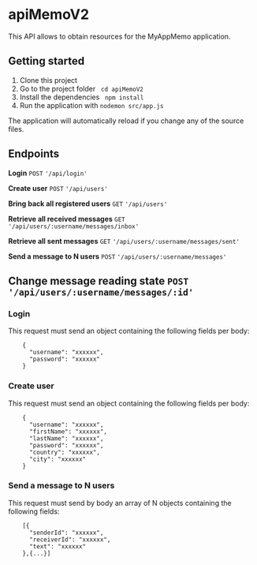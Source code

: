 # apiMemoV2

This API allows to obtain resources for the MyAppMemo application.

## Getting started

1. Clone this project
2. Go to the project folder ` cd apiMemoV2`
3. Install the dependencies ` npm install`
4. Run the application with `nodemon src/app.js`

The application will automatically reload if you change any of the source files.

## Endpoints

__Login__
`POST` `'/api/login'`

__Create user__
`POST` `'/api/users'`

__Bring back all registered users__
`GET` `'/api/users'`

__Retrieve all received messages__
`GET` `'/api/users/:username/messages/inbox'`

__Retrieve all sent messages__
`GET` `'/api/users/:username/messages/sent'`

__Send a message to N users__
`POST` `'/api/users/:username/messages'`

__Change message reading state__
`POST` `'/api/users/:username/messages/:id'`
---


### Login
This request must send an object containing the following fields per body:
```
    {
      "username": "xxxxxx",
      "password": "xxxxxx"
    }

```

### Create user
This request must send an object containing the following fields per body:
```
    {
      "username": "xxxxxx",
      "firstName": "xxxxxx",
      "lastName": "xxxxxx",
      "password": "xxxxxx",
      "country": "xxxxxx",
      "city": "xxxxxx"
    }

```

### Send a message to N users
This request must send by body an array of N objects containing the following fields:
```
    [{
      "senderId": "xxxxxx",
      "receiverId": "xxxxxx",
      "text": "xxxxxx"
    },{...}]

```